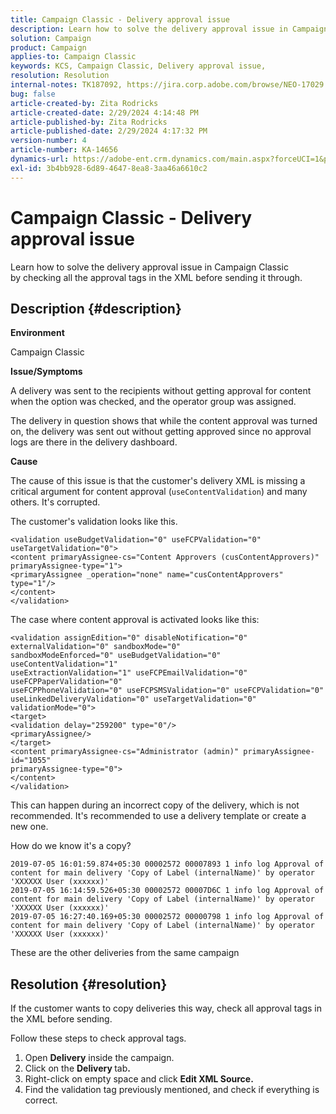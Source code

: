 ```yaml
---
title: Campaign Classic - Delivery approval issue
description: Learn how to solve the delivery approval issue in Campaign Classic
solution: Campaign
product: Campaign
applies-to: Campaign Classic
keywords: KCS, Campaign Classic, Delivery approval issue,
resolution: Resolution
internal-notes: TK187092, https://jira.corp.adobe.com/browse/NEO-17029
bug: false
article-created-by: Zita Rodricks
article-created-date: 2/29/2024 4:14:48 PM
article-published-by: Zita Rodricks
article-published-date: 2/29/2024 4:17:32 PM
version-number: 4
article-number: KA-14656
dynamics-url: https://adobe-ent.crm.dynamics.com/main.aspx?forceUCI=1&pagetype=entityrecord&etn=knowledgearticle&id=098836a3-1dd7-ee11-9079-6045bd0065f9
exl-id: 3b4bb928-6d89-4647-8ea8-3aa46a6610c2
---
```

# Campaign Classic - Delivery approval issue


Learn how to solve the delivery approval issue in Campaign Classic by checking all the approval tags in the XML before sending it through.

## Description {#description}


<b>Environment</b>

Campaign Classic



<b>Issue/Symptoms</b>

A delivery was sent to the recipients without getting approval for content when the option was checked, and the operator group was assigned.

The delivery in question shows that while the content approval was turned on, the delivery was sent out without getting approved since no approval logs are there in the delivery dashboard.



<b>Cause</b>

The cause of this issue is that the customer's delivery XML is missing a critical argument for content approval (`useContentValidation`) and many others. It's corrupted.

The customer's validation looks like this.




```
<validation useBudgetValidation="0" useFCPValidation="0" useTargetValidation="0">
<content primaryAssignee-cs="Content Approvers (cusContentApprovers)" primaryAssignee-type="1">
<primaryAssignee _operation="none" name="cusContentApprovers" type="1"/>
</content>
</validation>
```




The case where content approval is activated looks like this:




```
<validation assignEdition="0" disableNotification="0" externalValidation="0" sandboxMode="0"
sandboxModeEnforced="0" useBudgetValidation="0" useContentValidation="1"
useExtractionValidation="1" useFCPEmailValidation="0" useFCPPaperValidation="0"
useFCPPhoneValidation="0" useFCPSMSValidation="0" useFCPValidation="0"
useLinkedDeliveryValidation="0" useTargetValidation="0" validationMode="0">
<target>
<validation delay="259200" type="0"/>
<primaryAssignee/>
</target>
<content primaryAssignee-cs="Administrator (admin)" primaryAssignee-id="1055"
primaryAssignee-type="0">
</content>
</validation>
```




This can happen during an incorrect copy of the delivery, which is not recommended. It's recommended to use a delivery template or create a new one.

How do we know it's a copy?




```
2019-07-05 16:01:59.874+05:30 00002572 00007893 1 info log Approval of content for main delivery 'Copy of Label (internalName)' by operator 'XXXXXX User (xxxxxx)'
2019-07-05 16:14:59.526+05:30 00002572 00007D6C 1 info log Approval of content for main delivery 'Copy of Label (internalName)' by operator 'XXXXXX User (xxxxxx)'
2019-07-05 16:27:40.169+05:30 00002572 00000798 1 info log Approval of content for main delivery 'Copy of Label (internalName)' by operator 'XXXXXX User (xxxxxx)'
```




These are the other deliveries from the same campaign


## Resolution {#resolution}


If the customer wants to copy deliveries this way, check all approval tags in the XML before sending.

Follow these steps to check approval tags.

1. Open <b>Delivery</b> inside the campaign.
2. Click on the <b>Delivery </b>tab<b>.</b>
3. Right-click on empty space and click <b>Edit XML Source.</b>
4. Find the validation tag previously mentioned, and check if everything is correct.
